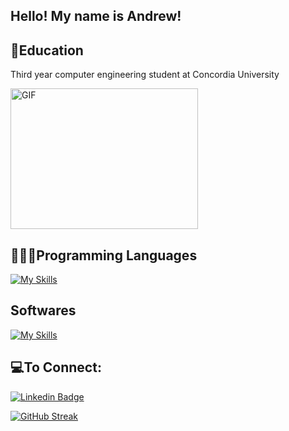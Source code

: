 ## Hello! My name is Andrew!

## 📒Education 
Third year computer engineering student at Concordia University

<img src="https://media.giphy.com/media/qgQUggAC3Pfv687qPC/giphy.gif" width="300" height="225" alt="GIF">


## 👨🏼‍💻Programming Languages
[![My Skills](https://skillicons.dev/icons?i=cpp,react,js,cs,java,matlab&perline=7)]()

## Softwares
[![My Skills](https://skillicons.dev/icons?i=idea,androidstudio,vscode,visualstudio,arduino&perline=7)]()

## 💻To Connect:
[![Linkedin Badge](https://img.shields.io/badge/-andrewchebli-blue?style=flat-square&logo=Linkedin&logoColor=white&link=https://www.linkedin.com/in/andrewchebli/)](https://www.linkedin.com/in/andrewchebli) 


[![GitHub Streak](https://github-readme-streak-stats.herokuapp.com/?user=andrewchebli&theme=vue)](https://git.io/streak-stats&theme=vue)
<!--
# stats
[![Andrew's GitHub stats](https://github-readme-stats.vercel.app/api?username=andrewchebli)](https://github.com/andrewchebli/github-readme-stats)
--!>


